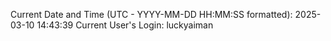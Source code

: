 Current Date and Time (UTC - YYYY-MM-DD HH:MM:SS formatted): 2025-03-10 14:43:39
Current User's Login: luckyaiman

